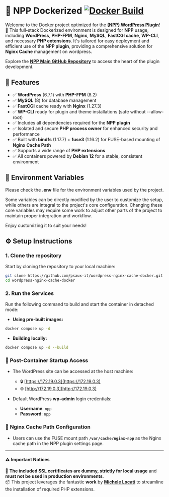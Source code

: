 # 🐳 NPP Dockerized  [![Docker Build](https://github.com/psaux-it/wordpress-nginx-cache-docker/actions/workflows/docker-publish.yml/badge.svg)](https://github.com/psaux-it/wordpress-nginx-cache-docker/actions/workflows/docker-publish.yml)

Welcome to the Docker project optimized for the **[(NPP) WordPress Plugin](https://wordpress.org/plugins/fastcgi-cache-purge-and-preload-nginx/)**! 🎉 This full-stack Dockerized environment is designed for **NPP** usage, including **WordPress**, **PHP-FPM**, **Nginx**, **MySQL**, **FastCGI cache**, **WP-CLI**, and necessary **PHP extensions**. It's tailored for easy deployment and efficient use of the **NPP plugin**, providing a comprehensive solution for **Nginx Cache** management on wordpress.

Explore the **[NPP Main GitHub Repository](https://github.com/psaux-it/nginx-fastcgi-cache-purge-and-preload)** to access the heart of the plugin development.

## 🔧 Features

- ✅ **WordPress** (6.7.1) with **PHP-FPM** (8.2)
- ✅ **MySQL** (8) for database management
- ✅ **FastCGI** cache ready with **Nginx** (1.27.3)
- ✅ **WP-CLI** ready for plugin and theme installations (safe without --allow-root)
- ✅ Includes all dependencies required for the **NPP plugin**
- ✅ Isolated and secure **PHP process owner** for enhanced security and performance
- ✅ Built with **bindfs** (1.17.7) + **fuse3** (1.16.2) for FUSE-based mounting of **Nginx Cache Path**
- ✅ Supports a wide range of **PHP extensions**
- ✅ All containers powered by **Debian 12** for a stable, consistent environment

## 🔑 Environment Variables

Please check the **.env** file for the environment variables used by the project.

Some variables can be directly modified by the user to customize the setup, while others are integral to the project's core configuration. Changing these core variables may require some work to adjust other parts of the project to maintain proper integration and workflow.

Enjoy customizing it to suit your needs!

## ⚙️️ Setup Instructions

### 1. Clone the repository

Start by cloning the repository to your local machine:

```bash
git clone https://github.com/psaux-it/wordpress-nginx-cache-docker.git
cd wordpress-nginx-cache-docker
```

### 2. Run the Services

Run the following command to build and start the container in detached mode:

- **Using pre-built images:**  

```bash
docker compose up -d
```

- **Building locally:**

```bash
docker compose up -d --build
```

### 🚀 **Post-Container Startup Access**
- The WordPress site can be accessed at the host machine:
  - 🔒 [https://172.19.0.3](https://172.19.0.3)
  - 🌐 [http://172.19.0.3](http://172.19.0.3)

- Default WordPress **wp-admin** login credentials:
  - **Username**: `npp`
  - **Password**: `npp`

### 🔧 **Nginx Cache Path Configuration**
- Users can use the FUSE mount path **`/var/cache/nginx-npp`** as the Nginx cache path in the NPP plugin settings page.

---
#### ⚠️ Important Notices
🚨 **The included SSL certificates are dummy, strictly for local usage** and **must not be used in production environments**.<br>
📦 This project leverages the fantastic **work** by **[Michele Locati](https://github.com/mlocati/docker-php-extension-installer)** to streamline the installation of required PHP extensions.
